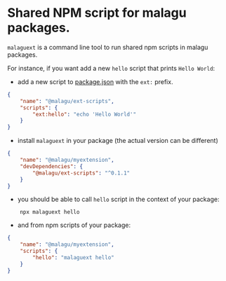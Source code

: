 # Shared NPM script for malagu packages.

`malaguext` is a command line tool to run shared npm scripts in malagu packages. 

For instance, if you want add a new `hello` script that prints `Hello World`:

- add a new script to [package.json](./package.json) with the `ext:` prefix.

```json
{
    "name": "@malagu/ext-scripts",
    "scripts": {
        "ext:hello": "echo 'Hello World'"
    }
}
```

- install `malaguext` in your package (the actual version can be different)

```json
{
    "name": "@malagu/myextension",
    "devDependencies": {
        "@malagu/ext-scripts": "^0.1.1"
    }
}
```

- you should be able to call `hello` script in the context of your package:

```shell
    npx malaguext hello
````

- and from npm scripts of your package:

```json
{
    "name": "@malagu/myextension",
    "scripts": {
        "hello": "malaguext hello"
    }
}
```
